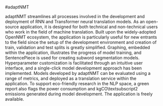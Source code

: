 #adaptNMT

adaptNMT streamlines all processes involved in the development and deployment of RNN and Transformer neural translation models. As an open-source application, it is designed for both technical and non-technical users who work in the field of machine translation. Built upon the widely-adopted OpenNMT ecosystem, the application is particularly useful for new entrants to the field since the setup of the development environment and creation of train, validation  and test splits is greatly simplified. Graphing, embedded within the application, illustrates the progress of model training, and SentencePiece is used for creating subword segmentation models. Hyperparameter customization is facilitated through an intuitive user interface, and a single-click model development approach has been implemented. Models developed by adaptNMT can be evaluated using a range of metrics, and deployed as a translation service within the application. To support eco-friendly research in the NLP space, a green report also flags the power consumption and kgCO\textsubscript2 emissions generated during model development. The application is freely available.
